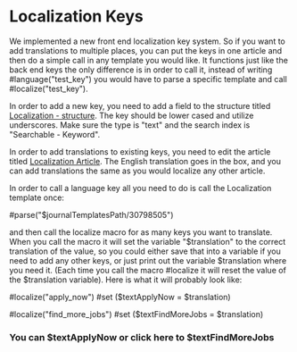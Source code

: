 Localization Keys
==============

We implemented a new front end localization key system. So if you want to add translations to multiple places, you can put the keys in one article and then do a simple call in any template you would like. It functions just like the back end keys the only difference is in order to call it, instead of writing #language("test_key") you would have to parse a specific template and call #localize("test_key").

In order to add a new key, you need to add a field to the structure titled [Localization - structure](https://www.liferay.com/group/control_panel/manage?p_p_id=15&p_p_lifecycle=0&p_p_state=maximized&p_p_mode=view&doAsGroupId=14&refererPlid=8440537&_15_struts_action=%2Fjournal%2Fedit_structure&_15_redirect=https%3A%2F%2Fwww.liferay.com%2Fgroup%2Fcontrol_panel%2Fmanage%3Fp_p_id%3D15%26p_p_lifecycle%3D0%26p_p_state%3Dmaximized%26p_p_mode%3Dview%26doAsGroupId%3D14%26refererPlid%3D8440537%26_15_advancedSearch%3Dtrue%26_15_tabs1%3Dstructures%26_15_delta%3D20%26_15_searchStructureId%3D%26_15_tabs1TabsScroll%3D%26_15_andOperator%3D1%26_15_formDate%3D1382981204584%26_15_groupId%3D%26_15_cmd%3D%26_15_refererPlid%3D8440537%26_15_page%3D1%26_15_description%3D%26_15_deleteStructureIds%3D%26_15_name%3Dlocalization%26_15_struts_action%3D%252Fjournal%252Fview%26_15_doAsGroupId%3D14%26_15_ocerSearchContainerPrimaryKeys%3D10176903%252C10177061%252C10468558%252C10539199%252C11008705%252C11292545%252C11975299%252C12033169%252C12235047%252C12235133%252C13193769%252C13193776%252C13652005%252C14221653%252C14541028%252C14541043%252C14747330%252C14753555%252C14753583%252C14753598&_15_groupId=14&_15_structureId=30798478). The key should be lower cased and utilize underscores. Make sure the type is "text" and the search index is "Searchable - Keyword".

In order to add translations to existing keys, you need to edit the article titled [Localization Article](https://www.liferay.com/group/control_panel/manage?p_p_id=15&p_p_lifecycle=0&p_p_state=maximized&p_p_mode=view&doAsGroupId=14&refererPlid=8440537&_15_struts_action=%2Fjournal%2Fedit_article&_15_redirect=https%3A%2F%2Fwww.liferay.com%2Fgroup%2Fcontrol_panel%2Fmanage%3Fp_p_id%3D15%26p_p_lifecycle%3D0%26p_p_state%3Dmaximized%26p_p_mode%3Dview%26doAsGroupId%3D14%26refererPlid%3D8440537%26_15_advancedSearch%3Dtrue%26_15_tabs1%3Dweb-content%26_15_status%3D%26_15_delta%3D20%26_15_searchArticleId%3D%26_15_deleteArticleIds%3D%26_15_tabs1TabsScroll%3D%26_15_type%3D%26_15_expireArticleIds%3D%26_15_andOperator%3D1%26_15_formDate%3D1382981384448%26_15_content%3D%26_15_groupId%3D%26_15_title%3Dlocalization%26_15_cmd%3D%26_15_refererPlid%3D8440537%26_15_page%3D1%26_15_description%3D%26_15_struts_action%3D%252Fjournal%252Fview%26_15_doAsGroupId%3D14%26_15_ocerSearchContainerPrimaryKeys%3DEN-USERGUIDE.ZIP30851122%252CEN-USERGUIDE.ZIP30851132%252CEN-USERGUIDE.ZIP30851142%252CEN-USERGUIDE.ZIP30851152%252CEN-USERGUIDE.ZIP30851162%252CEN-USERGUIDE.ZIP30851172%252CEN-USERGUIDE.ZIP30851182%252CEN-USERGUIDE.ZIP30851192%252CEN-USERGUIDE.ZIP30851202%252CEN-USERGUIDE.ZIP30851212%252CEN-USERGUIDE.ZIP30851222%252CEN-USERGUIDE.ZIP30851232%252CEN-USERGUIDE.ZIP30851242%252CEN-USERGUIDE.ZIP30851252%252CEN-USERGUIDE.ZIP30851262%252CEN-USERGUIDE.ZIP30851272%252CEN-USERGUIDE.ZIP30851282%252CEN-USERGUIDE.ZIP30851292%252CEN-USERGUIDE.ZIP30851302%252CEN-USERGUIDE.ZIP30851312&_15_originalRedirect=https%3A%2F%2Fwww.liferay.com%2Fgroup%2Fcontrol_panel%2Fmanage%3Fp_p_id%3D15%26p_p_lifecycle%3D0%26p_p_state%3Dmaximized%26p_p_mode%3Dview%26doAsGroupId%3D14%26refererPlid%3D8440537%26_15_advancedSearch%3Dtrue%26_15_tabs1%3Dweb-content%26_15_status%3D%26_15_delta%3D20%26_15_searchArticleId%3D%26_15_deleteArticleIds%3D%26_15_tabs1TabsScroll%3D%26_15_type%3D%26_15_expireArticleIds%3D%26_15_andOperator%3D1%26_15_formDate%3D1382981384448%26_15_content%3D%26_15_groupId%3D%26_15_title%3Dlocalization%26_15_cmd%3D%26_15_refererPlid%3D8440537%26_15_page%3D1%26_15_description%3D%26_15_struts_action%3D%252Fjournal%252Fview%26_15_doAsGroupId%3D14%26_15_ocerSearchContainerPrimaryKeys%3DEN-USERGUIDE.ZIP30851122%252CEN-USERGUIDE.ZIP30851132%252CEN-USERGUIDE.ZIP30851142%252CEN-USERGUIDE.ZIP30851152%252CEN-USERGUIDE.ZIP30851162%252CEN-USERGUIDE.ZIP30851172%252CEN-USERGUIDE.ZIP30851182%252CEN-USERGUIDE.ZIP30851192%252CEN-USERGUIDE.ZIP30851202%252CEN-USERGUIDE.ZIP30851212%252CEN-USERGUIDE.ZIP30851222%252CEN-USERGUIDE.ZIP30851232%252CEN-USERGUIDE.ZIP30851242%252CEN-USERGUIDE.ZIP30851252%252CEN-USERGUIDE.ZIP30851262%252CEN-USERGUIDE.ZIP30851272%252CEN-USERGUIDE.ZIP30851282%252CEN-USERGUIDE.ZIP30851292%252CEN-USERGUIDE.ZIP30851302%252CEN-USERGUIDE.ZIP30851312&_15_groupId=14&_15_articleId=30798511). The English translation goes in the box, and you can add translations the same as you would localize any other article.

In order to call a language key all you need to do is call the Localization template once:

#parse("$journalTemplatesPath/30798505")

and then call the localize macro for as many keys you want to translate. When you call the macro it will set the variable "$translation" to the correct translation of the value, so you could either save that into a variable if you need to add any other keys, or just print out the variable $translation where you need it. (Each time you call the macro #localize it will reset the value of the $translation variable). Here is what it will probably look like:

#localize("apply_now")
#set ($textApplyNow = $translation)

#localize("find_more_jobs")
#set ($textFindMoreJobs = $translation)

<h3>You can $textApplyNow or click here to $textFindMoreJobs</h3>